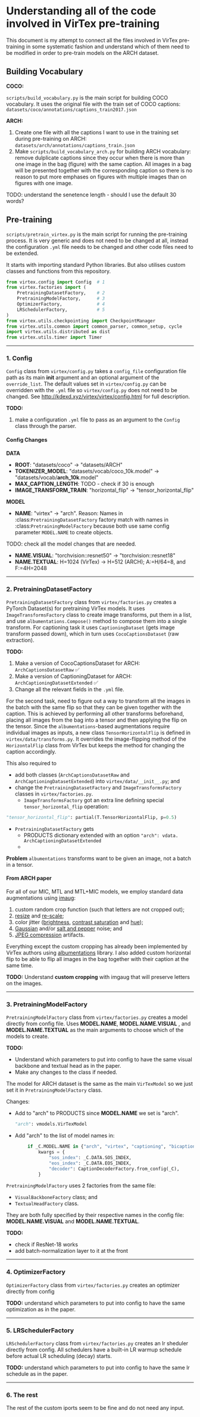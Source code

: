 # Understanding all of the code involved in VirTex pre-training

This document is my attempt to connect all the files involved in VirTex
pre-training in some systematic fashion and understand which of them need to be modified in order to pre-train models on the ARCH dataset.

## Building Vocabulary

**COCO:**

`scripts/build_vocabulary.py` is the main script for building COCO vocabulary.
It uses the original file with the train set of COCO captions:  `datasets/coco/annotations/captions_train2017.json`

**ARCH:**

1. Create one file with all the captions I want to use in the training set during pre-training on ARCH: `datasets/arch/annotations/captions_train.json`
2. Make `scripts/build_vocabulary_arch.py` for building ARCH vocabulary: remove dulplicate captions since they occur when there is more than one image in the bag (figure) with the same caption. All images in a bag will be presented together with the corresponding caption so there is no reason to put more emphases on figures with multiple images than on figures with one image.

TODO: understand the senetence length - should I use the default 30 words?

## Pre-training

`scripts/pretrain_virtex.py` is the main script for running the pre-training 
process. It is very generic and does not need to be changed at all, instead 
the configuration `.yml` file needs to be changed and other code files need 
to be extended.

It starts with importing standard Python libraries. But also 
utilises custom classes and functions from this repository.

```Python
from virtex.config import Config  # 1
from virtex.factories import (   
    PretrainingDatasetFactory,    # 2
    PretrainingModelFactory,      # 3
    OptimizerFactory,             # 4
    LRSchedulerFactory,           # 5
)
from virtex.utils.checkpointing import CheckpointManager
from virtex.utils.common import common_parser, common_setup, cycle
import virtex.utils.distributed as dist
from virtex.utils.timer import Timer
```

----
### 1. Config

`Config` class from `virtex/config.py` takes a `config_file` configuration 
file path as its main __init__ argument 
and an optional argument of the `override_list`. The default values set in 
`virtex/config.py` can be overridden with the `.yml` file so `virtex/config.py` does not need to be changed. See http://kdexd.xyz/virtex/virtex/config.html for full description.

**TODO:**
1. make a configuration `.yml` file to pass as an argument to the 
`Config` class through the parser.

#### Config Changes

**DATA**
* **ROOT**: "datasets/coco" -> "datasets/ARCH"
* **TOKENIZER_MODEL**: "datasets/vocab/coco_10k.model" -> 
  "datasets/vocab/**arch_10k**.model"
* **MAX_CAPTION_LENGTH**: TODO - check if 30 is enough
* **IMAGE_TRANSFORM_TRAIN**: "horizontal_flip" -> "tensor_horizontal_flip"


**MODEL**
* **NAME**: "virtex" -> "arch". Reason: Names in 
  :class:`PretrainingDatasetFactory` factory match with names in 
  :class:`PretrainingModelFactory` because both use same config parameter 
  `MODEL.NAME` to create objects.

TODO: check all the model changes that are needed.

* **NAME.VISUAL**: "torchvision::resnet50" -> "torchvision::resnet18"
* **NAME.TEXTUAL**: H=1024 (VirTex) -> H=512 (ARCH); A:=H/64=8, and F:=4H=2048




----
### 2. PretrainingDatasetFactory

`PretrainingDatasetFactory` class from `virtex/factories.py` creates a 
PyTorch Dataset(s) for pretraining VirTex models. It uses `ImageTransformsFactory` class to create image transforms, put them in a list, and use `albumentations.Compose()` method to compose them into a single transform. For captioning task it uses `CaptioningDataset` (gets image transform passed down), which in turn uses `CocoCaptionsDataset` (raw extraction).

**TODO:**

1. Make a version of CocoCaptionsDataset for ARCH: `ArchCaptionsDatasetRaw` ✅ 
2. Make a version of CaptioningDataset for ARCH: `ArchCaptioningDatasetExtended` ✅ 
3. Change all the relevant fields in the `.yml` file.

For the second task, need to figure out a way to 
transform all the images in the batch with the same flip so that they can 
be given together with the caption. This is achieved by performing all other 
transforms beforehand, placing all images from the bag into a tensor and 
then applying the flip on the tensor. Since the `albumentations`-based 
augmentations require individual images as inputs, a new class 
`TensorHorizontalFlip` is defined in `virtex/data/transforms.py`. It 
overrides the image-flipping method of the `HorizontalFlip` class from 
VirTex but keeps the method for changing the caption accordingly.

This also required to
* add both classes (`ArchCaptionsDatasetRaw` and 
`ArchCaptioningDatasetExtended`) into `virtex/data/__init__.py`; and
* change the `PretrainingDatasetFactory` and 
`ImageTransformsFactory` classes in `virtex/factories.py`.
  * `ImageTransformsFactory` got an extra line defining 
    special `tensor_horizontal_flip` operation:
```python
"tensor_horizontal_flip": partial(T.TensorHorizontalFlip, p=0.5)
```
  * `PretrainingDatasetFactory` gets
    * PRODUCTS dictionary extended with an option `"arch": vdata. ArchCaptioningDatasetExtended`
    * 

**Problem** `albumentations` transforms want to be given an image, not a batch 
in a tensor.

#### From ARCH paper

For all of our MIC, MTL and MTL+MIC models, we employ standard data augmentations
using [imaug](https://imgaug.readthedocs.io/en/latest/index.html):
1. custom random crop function (such that letters are not cropped out);
2. [resize](https://imgaug.readthedocs.io/en/latest/source/overview/size.html?highlight=resize#resize) and [re-scale](https://imgaug.readthedocs.io/en/latest/source/api_augmenters_size.html?highlight=re-scale#imgaug.augmenters.size.Scale);
3. color jitter ([brightness](https://imgaug.readthedocs.io/en/latest/source/overview/imgcorruptlike.html?highlight=brightness#brightness), [contrast saturation](https://imgaug.readthedocs.io/en/latest/source/overview/imgcorruptlike.html?highlight=contrast%20saturation#contrast) and [hue](https://imgaug.readthedocs.io/en/latest/source/overview/color.html?highlight=hue));
4. [Gaussian](https://imgaug.readthedocs.io/en/latest/source/overview/arithmetic.html?highlight=gaussian%20noise#additivegaussiannoise) and/or [salt and pepper](https://imgaug.readthedocs.io/en/latest/source/overview/arithmetic.html?highlight=salt%20and%20pepper#saltandpepper) noise; and
5. [JPEG compression](https://imgaug.readthedocs.io/en/latest/source/overview/arithmetic.html?highlight=JPEG%20compression%20artifacts#jpegcompression) artifacts.

Everything except the custom cropping has already been implemented by VirTex authors
using [albumentations](https://albumentations.ai/) library. I also added custom
horizontal flip to be able to flip all images in the bag together with their caption
at the same time.

**TODO:** Understand **custom cropping** with imgaug that will preserve letters on the images. 

----
### 3. PretrainingModelFactory
`PretrainingModelFactory` class from `virtex/factories.py` creates a 
model directly from config file. Uses **MODEL.NAME**, **MODEL.NAME.VISUAL** ,
and **MODEL.NAME.TEXTUAL** as the main arguments to choose which of the models
to create. 

**TODO:**
* Understand which parameters to put into config to have the same visual backbone and textual head as in the paper.
* Make any changes to the class if needed.

The model for ARCH dataset is the same as the main `VirTexModel` so we just 
set it in `PretrainingModelFactory` class.

Changes:
* Add to "arch" to PRODUCTS since **MODEL.NAME** we set is "arch".
    ```python
    "arch": vmodels.VirTexModel
    ```
* Add "arch" to the list of model names in:
```python
        if _C.MODEL.NAME in {"arch", "virtex", "captioning", "bicaptioning"}:
            kwargs = {
                "sos_index": _C.DATA.SOS_INDEX,
                "eos_index": _C.DATA.EOS_INDEX,
                "decoder": CaptionDecoderFactory.from_config(_C),
            }
```

`PretrainingModelFactory` uses 2 factories from the same file:
* `VisualBackboneFactory` class; and
* `TextualHeadFactory` class.

They are both fully specified by their respective names in the config file:
**MODEL.NAME.VISUAL** and **MODEL.NAME.TEXTUAL**.

**TODO:**
* check if ResNet-18 works
* add batch-normalization layer to it at the front

----
### 4. OptimizerFactory
`OptimizerFactory` class from `virtex/factories.py` creates an optimizer directly from config

**TODO:** understand which parameters to put into config to have the same optimization as in the paper.

----
### 5. LRSchedulerFactory
`LRSchedulerFactory` class from `virtex/factories.py` creates an lr sheduler directly from config. All schedulers have a built-in LR warmup schedule before actual LR scheduling (decay) starts.

**TODO:** understand which parameters to put into config to have the same lr schedule as in the paper.

----
### 6. The rest
The rest of the custom iports seem to be fine and do not need any input.
